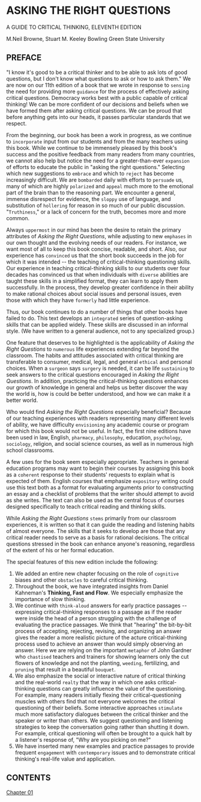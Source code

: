 # ASKING THE RIGHT QUESTIONS

A GUIDE TO CRITICAL THINKING, ELEVENTH EDITION

M.Neil Browne, Stuart M. Keeley Bowling Green State University

## PREFACE

"I know it's good to be a critical thinker and to be able to ask lots of good questions, but I don't know what questions to ask or how to ask them." We are now on our 11th edition of a book that we wrote in response to `sensing` the need for providing more `guidance` for the process of effectively asking critical questions. Democracy works best with a public capable of critical thinking! We can be more confident of our decisions and beliefs when we have formed them after asking critical questions. We can be proud that before anything gets into our heads, it passes particular standards that we respect.

From the beginning, our book has been a work in progress, as we continue to `incorporate` input from our students and from the many teachers using this book. While we continue to be immensely pleased by this book's success and the positive feedback from many readers from many countries, we cannot also help but notice the need for a greater-than-ever `expansion` of efforts to educate the public in "asking the right questions." Selecting which new suggestions to `embrace` and which to `reject` has become increasingly difficult. We are `bombarded` daily with efforts to `persuade` us, many of which are highly `polarized` and `appeal` much more to the emotional part of the brain than to the reasoning part. We encounter a general, immense disrespect for evidence, the `sloppy` use of language, and substitution of `hollering` for reason in so much of our public discussion. "`Truthiness`," or a lack of concern for the truth, becomes more and more common.   

Always `uppermost` in our mind has been the desire to retain the primary attributes of *Asking the Right Questions*, while adjusting to new `emphases` in our own thought and the evolving needs of our readers. For instance, we want most of all to keep this book concise, readable, and short. Also, our experience has `convinced` us that the short book succeeds in the job for which it was intended -- the teaching of critical-thinking questioning skills. Our experience in teaching critical-thinking skills to our students over four decades has convinced us that when individuals with `diverse` abilities are taught these skills in a simplified format, they can learn to apply them successfully. In the process, they develop greater confidence in their ability to make rational choices about social issues and personal issues, even those with which they have `formerly` had little experience.

Thus, our book continues to do a number of things that other books have failed to do. This text develops an `integrated` series of question-asking skills that can be applied widely. These skills are discussed in an informal style. (We have written to a general audience, not to any specialized group.)

One feature that deserves to be highlighted is the applicability of *Asking the Right Questions* to `numerous` life experiences extending far beyond the classroom. The habits and attitudes associated with critical thinking are transferable to consumer, medical, legal, and general `ethical` and personal choices. When a `surgeon` says `surgery` is needed, it can be life `sustaining` to seek answers to the critical questions encouraged in *Asking the Right Questions*. In addition, practicing the critical-thinking questions enhances our growth of knowledge in general and helps us better discover the way the world is, how is could be better understood, and how we can make it a better world.

Who would find *Asking the Right Questions* especially beneficial? Because of our teaching experiences with readers representing many different levels of ability, we have difficulty `envisioning` any academic course or program for which this book would not be useful. In fact, the first nine editions have been used in law, English, `pharmacy`, `philosophy`, education, `psychology`, `sociology`, religion, and social science courses, as well as in numerous high school classrooms.

A few uses for the book seem especially appropriate. Teachers in general education programs may want to begin their courses by assigning this book as a `coherent` response to their students' requests to explain what is expected of them. English courses that emphasize `expository` writing could use this text both as a format for evaluating arguments prior to constructing an essay and a checklist of problems that the writer should attempt to avoid as she writes. The text can also be used as the central focus of courses designed specifically to teach critical reading and thinking skills.

While *Asking the Right Questions* `stems` primarily from our classroom experiences, it is written so that it can guide the reading and listening habits of almost everyone. The skills that it seeks to develop are those that any critical reader needs to serve as a basis for rational decisions. The critical questions stressed in the book can enhance anyone's reasoning, regardless of the extent of his or her formal education.

The special features of this new edition include the following:

1. We added an entire new chapter focusing on the role of `cognitive` biases and other `obstacles` to careful critical thinking.
2. Throughout the book, we have integrated insights from Daniel Kahneman's __Thinking, Fast and Flow__. We especially emphasize the importance of slow thinking.
3. We continue with `think-aloud` answers for early practice passages -- expressing critical-thinking responses to a passage as if the reader were inside the head of a person struggling with the challenge of evaluating the practice passages. We think that "hearing" the bit-by-bit process of accepting, rejecting, revising, and organizing an answer gives the reader a more realistic picture of the acture critical-thinking process used to achieve an answer than would simply observing an answer. Here we are relying on the important `metaphor` of John Gardner who `chastised` teachers and trainers for showing learners only the cut flowers of knowledge and not the planting, `weeding`, fertilizing, and `pruning` that result in a beautiful `bouquet`.
4. We also emphasize the social or interactive nature of critical thinking and the real-world `realty` that the way in which one asks critical-thinking questions can greatly influence the value of the questioning. For example, many readers initially flexing their critical-questioning muscles with others find that not everyone welcomes the critical questioning of their beliefs. Some interactive approaches `stimulate` much more satisfactory dialogues between the critical thinker and the speaker or writer than others. We suggest questioning and listening strategies to keep the conversation going rather than shutting it down. For example, critical questioning will often be brought to a quick halt by a listener's response of, "Why are you picking on me?"
5. We have inserted many new examples and practice passages to provide frequent `engagement` with `contemporary` issues and to demonstrate critical thinking's real-life value and application.


## CONTENTS

[Chapter 01](./01/chapter-01.md) 